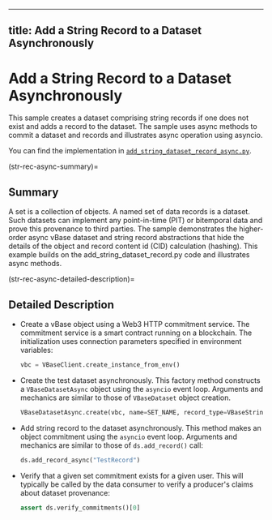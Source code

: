 ----
title: Add a String Record to a Dataset Asynchronously
----

<!-- omit in toc -->
# Add a String Record to a Dataset Asynchronously

This sample creates a dataset comprising string records
if one does not exist and adds a record to the dataset.
The sample uses async methods to commit a dataset and records
and illustrates async operation using asyncio.

You can find the implementation in [`add_string_dataset_record_async.py`](https://github.com/validityBase/vbase-py-samples/blob/main/samples/add_string_dataset_record_async.py).

(str-rec-async-summary)=
## Summary<a href="#str-rec-async-summary" id="str-rec-async-summary"></a>

A set is a collection of objects.
A named set of data records is a dataset.
Such datasets can implement any point-in-time (PIT) or bitemporal data
and prove this provenance to third parties.
The sample demonstrates the higher-order async vBase dataset and string record abstractions
that hide the details of the object and record content id (CID) calculation (hashing).
This example builds on the add_string_dataset_record.py code and
illustrates async methods.

(str-rec-async-detailed-description)=
## Detailed Description<a href="#str-rec-async-detailed-description" id="str-rec-async-detailed-description"></a>

- Create a vBase object using a Web3 HTTP commitment service.
The commitment service is a smart contract running on a blockchain.
The initialization uses connection parameters specified in environment variables:
    ```python
    vbc = VBaseClient.create_instance_from_env()
    ```

- Create the test dataset asynchronously.
This factory method constructs a `VBaseDatasetAsync` object
using the `asyncio` event loop.
Arguments and mechanics are similar to those of `VBaseDataset` object creation.
    ```python
    VBaseDatasetAsync.create(vbc, name=SET_NAME, record_type=VBaseStringObject)
    ```

- Add string record to the dataset asynchronously.
This method makes an object commitment using the `asyncio` event loop.
Arguments and mechanics are similar to those of `ds.add_record()` call:
    ```python
    ds.add_record_async("TestRecord")
    ```

- Verify that a given set commitment exists for a given user.
This will typically be called by the data consumer to verify
a producer's claims about dataset provenance:
    ```python
    assert ds.verify_commitments()[0]
    ```

